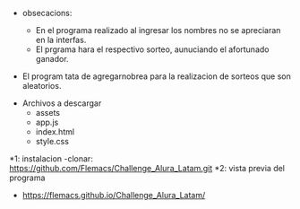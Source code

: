  + obsecacions: 
   * En el programa realizado al ingresar los nombres no se apreciaran en la interfas.
   * El prgrama hara el respectivo sorteo, aunuciando el afortunado ganador.
     
+ El program tata de agregarnobrea para la realizacion de sorteos que son aleatorios.

* Archivos a descargar
   - assets
  - app.js
  - index.html
  - style.css

*1: instalacion 
  -clonar: 
    https://github.com/Flemacs/Challenge_Alura_Latam.git
*2: vista previa del programa
  - https://flemacs.github.io/Challenge_Alura_Latam/
